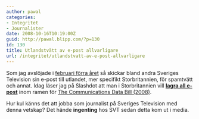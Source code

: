 ```yaml
---
author: pawal
categories:
- Integritet
- Journalister
date: 2008-10-16T10:19:00Z
guid: http://pawal.blipp.com/?p=130
id: 130
title: Utlandstvätt av e-post allvarligare
url: /integritet/utlandstvatt-av-e-post-allvarligare
---
```


Som jag avslöjade i <a href="https://pawal.blipp.com/integritet/svt-skickar-sin-e-post-utomlands">februari förra året</a> så skickar bland andra Sveriges Television sin e-post till utlandet, mer specifikt Storbritannien, för spamtvätt och annat. Idag läser jag på Slashdot att man i Storbritannien vill <a href="http://yro.slashdot.org/article.pl?sid=08/10/15/2222209"><strong>lagra all e-post</strong></a> inom ramen för <a href="http://www.direct.gov.uk/en/Governmentcitizensandrights/UKgovernment/Parliament/DG_078075">The Communications Data Bill (2008)</a>.

Hur kul känns det att jobba som journalist på Sveriges Television med denna vetskap? Det hände <strong>ingenting</strong> hos SVT sedan detta kom ut i media.
